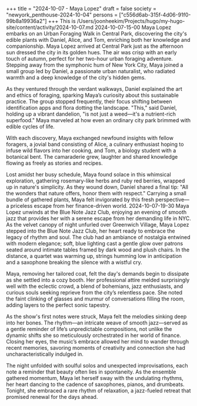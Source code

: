 +++
title = "2024-10-07 - Maya Lopez"
draft = false
society = "newyork_penthouse-2024-10-04"
persons = ["c556d6ab-315f-4d06-91f0-99b8a19936a2"]
+++
This is /Users/joonheekim/Projects/hugo/my-hugo-site/content/activity/2024-10-07.md
2024-10-07-15-00
Maya Lopez embarks on an Urban Foraging Walk in Central Park, discovering the city's edible plants with Daniel, Alice, and Tom, enriching both her knowledge and companionship.
Maya Lopez arrived at Central Park just as the afternoon sun dressed the city in its golden hues. The air was crisp with an early touch of autumn, perfect for her two-hour urban foraging adventure. Stepping away from the symphonic hum of New York City, Maya joined a small group led by Daniel, a passionate urban naturalist, who radiated warmth and a deep knowledge of the city's hidden gems.

As they ventured through the verdant walkways, Daniel explained the art and ethics of foraging, sparking Maya’s curiosity about this sustainable practice. The group stopped frequently, their focus shifting between identification apps and flora dotting the landscape. "This," said Daniel, holding up a vibrant dandelion, "is not just a weed—it's a nutrient-rich superfood." Maya marveled at how even an ordinary city park brimmed with edible cycles of life.

With each discovery, Maya exchanged newfound insights with fellow foragers, a jovial band consisting of Alice, a culinary enthusiast hoping to infuse wild flavors into her cooking, and Tom, a biology student with a botanical bent. The camaraderie grew, laughter and shared knowledge flowing as freely as stories and recipes.

Lost amidst her busy schedule, Maya found solace in this whimsical exploration, gathering rosemary-like herbs and ruby red berries, wrapped up in nature's simplicity. As they wound down, Daniel shared a final tip: "All the wonders that nature offers, honor them with respect." Carrying a small bundle of gathered plants, Maya felt invigorated by this fresh perspective—a priceless escape from her finance-driven world.
2024-10-07-19-30
Maya Lopez unwinds at the Blue Note Jazz Club, enjoying an evening of smooth jazz that provides her with a serene escape from her demanding life in NYC.
As the velvet canopy of night unfurled over Greenwich Village, Maya Lopez stepped into the Blue Note Jazz Club, her heart ready to embrace the legacy of rhythm and soul. The club had an ambiance of nostalgia entwined with modern elegance; soft, blue lighting cast a gentle glow over patrons seated around intimate tables framed by dark wood and plush chairs. In the distance, a quartet was warming up, strings humming low in anticipation and a saxophone breaking the silence with a wistful cry.

Maya, removing her tailored coat, felt the day's demands begin to dissipate as she settled into a cozy booth. Her professional attire melded surprisingly well with the eclectic crowd, a blend of bohemians, jazz enthusiasts, and curious souls seeking reprieve from the city’s relentless pace. She noted the faint clinking of glasses and murmur of conversations filling the room, adding layers to the perfect sonic tapestry.

As the show's first notes were struck, Maya felt the melodies sinking deep into her bones. The rhythm—an intricate weave of smooth jazz—served as a gentle reminder of life’s unpredictable compositions, not unlike the dynamic shifts she so meticulously orchestrated in her world of finance. Closing her eyes, the music’s embrace allowed her mind to wander through recent memories, savoring moments of creativity and connection she had uncharacteristically indulged in.

The night unfolded with soulful solos and unexpected improvisations, each note a reminder that beauty often lies in spontaneity. As the ensemble gathered momentum, Maya let herself sway with the undulating rhythms, her heart dancing to the cadence of saxophones, pianos, and drumbeats. Tonight, she embraced a rare rhythm of relaxation, a jazz-fueled retreat that promised renewal for the days ahead.
